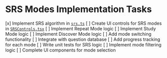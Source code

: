 # SRS Modes Implementation Tasks

[x] Implement SRS algorithm in [`srs.ts`](src/lib/srs.ts)
[ ] Create UI controls for SRS modes in [`SRSControls.tsx`](src/components/SRSControls.tsx)
[ ] Implement Repeat Mode logic
[ ] Implement Study Mode logic
[ ] Implement Discover Mode logic
[ ] Add mode switching functionality
[ ] Integrate with question database
[ ] Add progress tracking for each mode
[ ] Write unit tests for SRS logic
[ ] Implement mode filtering logic
[ ] Complete UI components for mode selection